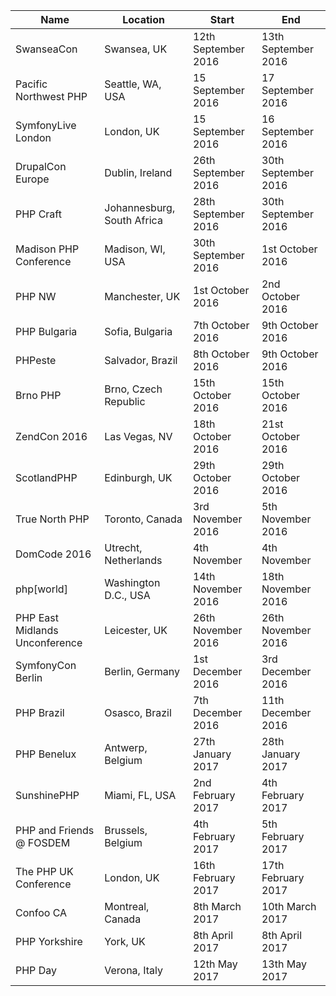| Name | Location | Start | End |
|------|----------|-------|-----|
| SwanseaCon | Swansea, UK | 12th September 2016 | 13th September 2016 |
| Pacific Northwest PHP | Seattle, WA, USA | 15 September 2016 | 17 September 2016 |
| SymfonyLive London | London, UK | 15 September 2016 | 16 September 2016 |
| DrupalCon Europe | Dublin, Ireland | 26th September 2016 | 30th September 2016 |
| PHP Craft | Johannesburg, South Africa | 28th September 2016 | 30th September 2016 |
| Madison PHP Conference | Madison, WI, USA | 30th September 2016 | 1st October 2016 |
| PHP NW | Manchester, UK | 1st October 2016 | 2nd October 2016 |
| PHP Bulgaria | Sofia, Bulgaria | 7th October 2016 | 9th October 2016 |
| PHPeste | Salvador, Brazil | 8th October 2016 | 9th October 2016 |
| Brno PHP | Brno, Czech Republic | 15th October 2016 | 15th October 2016 |
| ZendCon 2016 | Las Vegas, NV | 18th October 2016 | 21st October 2016 |
| ScotlandPHP | Edinburgh, UK | 29th October 2016 | 29th October 2016 |
| True North PHP | Toronto, Canada | 3rd November 2016 | 5th November 2016 |
| DomCode 2016 | Utrecht, Netherlands | 4th November | 4th November |
| php[world] | Washington D.C., USA | 14th November 2016 | 18th November 2016 |
| PHP East Midlands Unconference | Leicester, UK | 26th November 2016 | 26th November 2016 |
| SymfonyCon Berlin | Berlin, Germany | 1st December 2016 | 3rd December 2016 |
| PHP Brazil | Osasco, Brazil | 7th December 2016 | 11th December 2016 |
| PHP Benelux | Antwerp, Belgium | 27th January 2017 | 28th January 2017 |
| SunshinePHP | Miami, FL, USA | 2nd February 2017 | 4th February 2017 |
| PHP and Friends @ FOSDEM | Brussels, Belgium | 4th February 2017 | 5th February 2017 |
| The PHP UK Conference | London, UK | 16th February 2017 | 17th February 2017 |
| Confoo CA | Montreal, Canada | 8th March 2017 | 10th March 2017 |
| PHP Yorkshire | York, UK | 8th April 2017 | 8th April 2017 |
| PHP Day | Verona, Italy | 12th May 2017 | 13th May 2017 |

